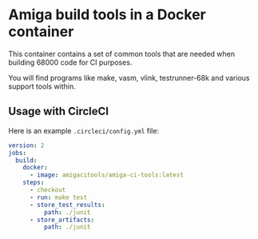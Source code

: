 
# Amiga build tools in a Docker container

This container contains a set of common tools that are needed when building 68000 code for CI purposes.

You will find programs like make, vasm, vlink, testrunner-68k and various support tools within.

## Usage with CircleCI

Here is an example `.circleci/config.yml` file:

```yaml
version: 2
jobs:
  build:
    docker:
      - image: amigacitools/amiga-ci-tools:latest
    steps:
      - checkout
      - run: make test
      - store_test_results:
          path: ./junit	  
      - store_artifacts:
          path: ./junit
```
